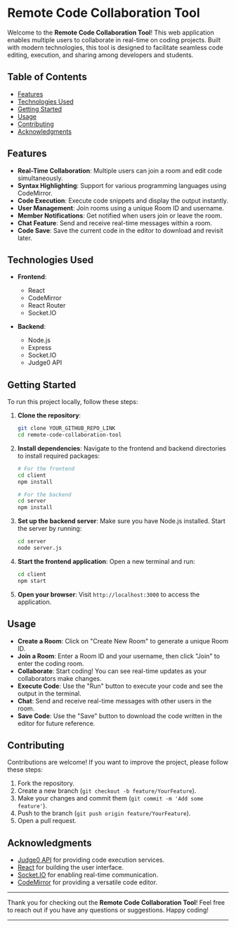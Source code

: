 
# Remote Code Collaboration Tool
Welcome to the **Remote Code Collaboration Tool**! This web application enables multiple users to collaborate in real-time on coding projects. Built with modern technologies, this tool is designed to facilitate seamless code editing, execution, and sharing among developers and students.

## Table of Contents

- [Features](#features)
- [Technologies Used](#technologies-used)
- [Getting Started](#getting-started)
- [Usage](#usage)
- [Contributing](#contributing)
- [Acknowledgments](#acknowledgments)

## Features

- **Real-Time Collaboration**: Multiple users can join a room and edit code simultaneously.
- **Syntax Highlighting**: Support for various programming languages using CodeMirror.
- **Code Execution**: Execute code snippets and display the output instantly.
- **User Management**: Join rooms using a unique Room ID and username.
- **Member Notifications**: Get notified when users join or leave the room.
- **Chat Feature**: Send and receive real-time messages within a room.
- **Code Save**: Save the current code in the editor to download and revisit later.

## Technologies Used

- **Frontend**: 
  - React
  - CodeMirror
  - React Router
  - Socket.IO

- **Backend**:
  - Node.js
  - Express
  - Socket.IO
  - Judge0 API

## Getting Started

To run this project locally, follow these steps:

1. **Clone the repository**:
   ```bash
   git clone YOUR_GITHUB_REPO_LINK
   cd remote-code-collaboration-tool
   ```

2. **Install dependencies**:
   Navigate to the frontend and backend directories to install required packages:
   ```bash
   # For the frontend
   cd client
   npm install

   # For the backend
   cd server
   npm install
   ```

3. **Set up the backend server**:
   Make sure you have Node.js installed. Start the server by running:
   ```bash
   cd server
   node server.js
   ```

4. **Start the frontend application**:
   Open a new terminal and run:
   ```bash
   cd client
   npm start
   ```

5. **Open your browser**:
   Visit `http://localhost:3000` to access the application.

## Usage

- **Create a Room**: Click on "Create New Room" to generate a unique Room ID.
- **Join a Room**: Enter a Room ID and your username, then click "Join" to enter the coding room.
- **Collaborate**: Start coding! You can see real-time updates as your collaborators make changes.
- **Execute Code**: Use the "Run" button to execute your code and see the output in the terminal.
- **Chat**: Send and receive real-time messages with other users in the room.
- **Save Code**: Use the "Save" button to download the code written in the editor for future reference.

## Contributing

Contributions are welcome! If you want to improve the project, please follow these steps:

1. Fork the repository.
2. Create a new branch (`git checkout -b feature/YourFeature`).
3. Make your changes and commit them (`git commit -m 'Add some feature'`).
4. Push to the branch (`git push origin feature/YourFeature`).
5. Open a pull request.

## Acknowledgments

- [Judge0 API](https://judge0.com/) for providing code execution services.
- [React](https://reactjs.org/) for building the user interface.
- [Socket.IO](https://socket.io/) for enabling real-time communication.
- [CodeMirror](https://codemirror.net/) for providing a versatile code editor.

---

Thank you for checking out the **Remote Code Collaboration Tool**! Feel free to reach out if you have any questions or suggestions. Happy coding!

---
